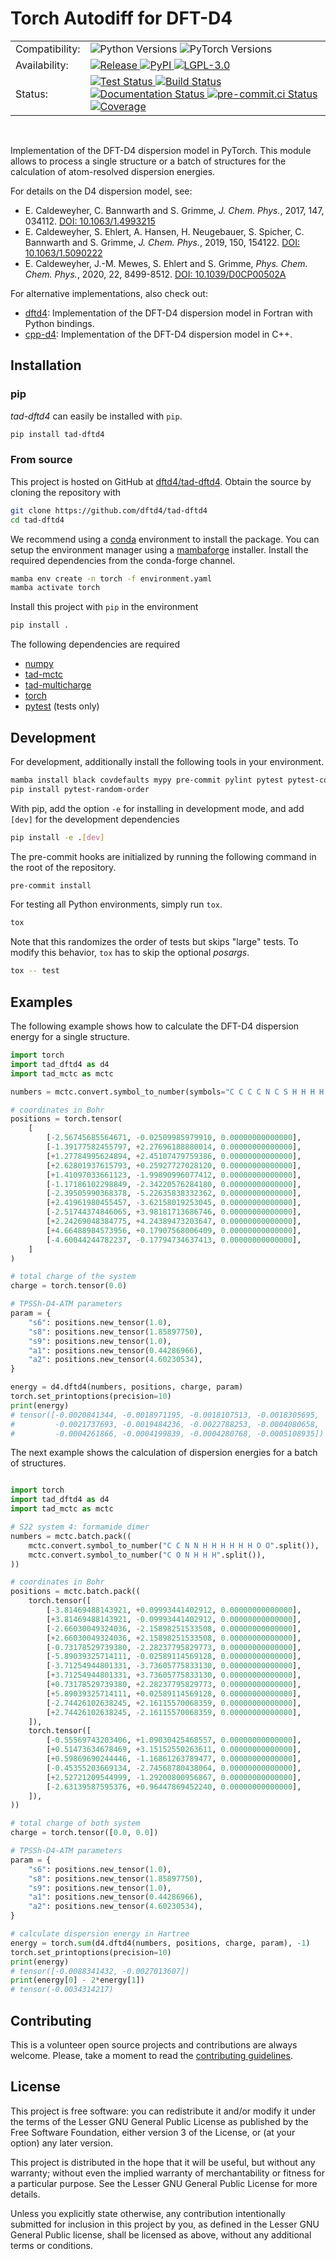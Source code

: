 # Torch Autodiff for DFT-D4

<table>
  <tr>
    <td>Compatibility:</td>
    <td>
      <img src="https://img.shields.io/badge/Python-3.8%20|%203.9%20|%203.10%20|%203.11-blue.svg" alt="Python Versions"/>
      <img src="https://img.shields.io/badge/PyTorch-%3E=1.11.0-blue.svg" alt="PyTorch Versions"/>
    </td>
  </tr>
  <tr>
    <td>Availability:</td>
    <td>
      <a href="https://github.com/dftd4/tad-dftd4/releases/latest">
        <img src="https://img.shields.io/github/v/release/dftd4/tad-dftd4?color=orange" alt="Release"/>
      </a>
      <a href="https://pypi.org/project/tad-dftd4/">
        <img src="https://img.shields.io/pypi/v/tad-dftd4?color=orange" alt="PyPI"/>
      </a>
      <a href="https://www.gnu.org/licenses/lgpl-3.0">
        <img src="https://img.shields.io/badge/License-LGPL_v3-orange.svg" alt="LGPL-3.0"/>
      </a>
    </td>
  </tr>
  <tr>
    <td>Status:</td>
    <td>
      <a href="https://github.com/dftd4/tad-dftd4/actions/workflows/python.yaml">
        <img src="https://github.com/dftd4/tad-dftd4/actions/workflows/python.yaml/badge.svg" alt="Test Status"/>
      </a>
      <a href="https://github.com/dftd4/tad-dftd4/actions/workflows/release.yaml">
        <img src="https://github.com/dftd4/tad-dftd4/actions/workflows/release.yaml/badge.svg" alt="Build Status"/>
      </a>
      <a href="https://tad-dftd4.readthedocs.io">
        <img src="https://readthedocs.org/projects/tad-dftd4/badge/?version=latest" alt="Documentation Status"/>
      </a>
      <a href="https://results.pre-commit.ci/latest/github/dftd4/tad-dftd4/main">
        <img src="https://results.pre-commit.ci/badge/github/dftd4/tad-dftd4/main.svg" alt="pre-commit.ci Status"/>
      </a>
      <a href="https://codecov.io/gh/dftd4/tad-dftd4">
        <img src="https://codecov.io/gh/dftd4/tad-dftd4/branch/main/graph/badge.svg?token=OGJJnZ6t4G" alt="Coverage"/>
      </a>
    </td>
  </tr>
</table>

<br>

Implementation of the DFT-D4 dispersion model in PyTorch. This module allows to process a single structure or a batch of structures for the calculation of atom-resolved dispersion energies.

For details on the D4 dispersion model, see:

- E. Caldeweyher, C. Bannwarth and S. Grimme, *J. Chem. Phys.*, 2017, 147, 034112. [DOI: 10.1063/1.4993215](https://dx.doi.org/10.1063/1.4993215)
- E. Caldeweyher, S. Ehlert, A. Hansen, H. Neugebauer, S. Spicher, C. Bannwarth and S. Grimme, *J. Chem. Phys.*, 2019, 150, 154122. [DOI: 10.1063/1.5090222](https://dx.doi.org/10.1063/1.5090222)
- E. Caldeweyher, J.-M. Mewes, S. Ehlert and S. Grimme, *Phys. Chem. Chem. Phys.*, 2020, 22, 8499-8512. [DOI: 10.1039/D0CP00502A](https://doi.org/10.1039/D0CP00502A)

For alternative implementations, also check out:

- [dftd4](https://dftd4.readthedocs.io): Implementation of the DFT-D4 dispersion model in Fortran with Python bindings.
- [cpp-d4](https://github.com/dftd4/cpp-d4): Implementation of the DFT-D4 dispersion model in C++.

## Installation

### pip

*tad-dftd4* can easily be installed with ``pip``.

```sh
pip install tad-dftd4
```

### From source

This project is hosted on GitHub at [dftd4/tad-dftd4](https://github.com/dftd4/tad-dftd4).
Obtain the source by cloning the repository with

```sh
git clone https://github.com/dftd4/tad-dftd4
cd tad-dftd4
```

We recommend using a [conda](https://conda.io/) environment to install the package.
You can setup the environment manager using a [mambaforge](https://github.com/conda-forge/miniforge) installer.
Install the required dependencies from the conda-forge channel.

```sh
mamba env create -n torch -f environment.yaml
mamba activate torch
```

Install this project with ``pip`` in the environment

```sh
pip install .
```

The following dependencies are required

- [numpy](https://numpy.org/)
- [tad-mctc](https://github.com/tad-mctc/tad-mctc/)
- [tad-multicharge](https://github.com/tad-mctc/tad-multicharge/)
- [torch](https://pytorch.org/)
- [pytest](https://docs.pytest.org/) (tests only)

## Development

For development, additionally install the following tools in your environment.

```sh
mamba install black covdefaults mypy pre-commit pylint pytest pytest-cov pytest-xdist tox
pip install pytest-random-order
```

With pip, add the option ``-e`` for installing in development mode, and add ``[dev]`` for the development dependencies

```sh
pip install -e .[dev]
```

The pre-commit hooks are initialized by running the following command in the root of the repository.

```sh
pre-commit install
```

For testing all Python environments, simply run `tox`.

```sh
tox
```

Note that this randomizes the order of tests but skips "large" tests. To modify this behavior, `tox` has to skip the optional *posargs*.

```sh
tox -- test
```

## Examples

The following example shows how to calculate the DFT-D4 dispersion energy for a single structure.

```python
import torch
import tad_dftd4 as d4
import tad_mctc as mctc

numbers = mctc.convert.symbol_to_number(symbols="C C C C N C S H H H H H".split())

# coordinates in Bohr
positions = torch.tensor(
    [
        [-2.56745685564671, -0.02509985979910, 0.00000000000000],
        [-1.39177582455797, +2.27696188880014, 0.00000000000000],
        [+1.27784995624894, +2.45107479759386, 0.00000000000000],
        [+2.62801937615793, +0.25927727028120, 0.00000000000000],
        [+1.41097033661123, -1.99890996077412, 0.00000000000000],
        [-1.17186102298849, -2.34220576284180, 0.00000000000000],
        [-2.39505990368378, -5.22635838332362, 0.00000000000000],
        [+2.41961980455457, -3.62158019253045, 0.00000000000000],
        [-2.51744374846065, +3.98181713686746, 0.00000000000000],
        [+2.24269048384775, +4.24389473203647, 0.00000000000000],
        [+4.66488984573956, +0.17907568006409, 0.00000000000000],
        [-4.60044244782237, -0.17794734637413, 0.00000000000000],
    ]
)

# total charge of the system
charge = torch.tensor(0.0)

# TPSSh-D4-ATM parameters
param = {
    "s6": positions.new_tensor(1.0),
    "s8": positions.new_tensor(1.85897750),
    "s9": positions.new_tensor(1.0),
    "a1": positions.new_tensor(0.44286966),
    "a2": positions.new_tensor(4.60230534),
}

energy = d4.dftd4(numbers, positions, charge, param)
torch.set_printoptions(precision=10)
print(energy)
# tensor([-0.0020841344, -0.0018971195, -0.0018107513, -0.0018305695,
#         -0.0021737693, -0.0019484236, -0.0022788253, -0.0004080658,
#         -0.0004261866, -0.0004199839, -0.0004280768, -0.0005108935])
```

The next example shows the calculation of dispersion energies for a batch of structures.

```python

import torch
import tad_dftd4 as d4
import tad_mctc as mctc

# S22 system 4: formamide dimer
numbers = mctc.batch.pack((
    mctc.convert.symbol_to_number("C C N N H H H H H H O O".split()),
    mctc.convert.symbol_to_number("C O N H H H".split()),
))

# coordinates in Bohr
positions = mctc.batch.pack((
    torch.tensor([
        [-3.81469488143921, +0.09993441402912, 0.00000000000000],
        [+3.81469488143921, -0.09993441402912, 0.00000000000000],
        [-2.66030049324036, -2.15898251533508, 0.00000000000000],
        [+2.66030049324036, +2.15898251533508, 0.00000000000000],
        [-0.73178529739380, -2.28237795829773, 0.00000000000000],
        [-5.89039325714111, -0.02589114569128, 0.00000000000000],
        [-3.71254944801331, -3.73605775833130, 0.00000000000000],
        [+3.71254944801331, +3.73605775833130, 0.00000000000000],
        [+0.73178529739380, +2.28237795829773, 0.00000000000000],
        [+5.89039325714111, +0.02589114569128, 0.00000000000000],
        [-2.74426102638245, +2.16115570068359, 0.00000000000000],
        [+2.74426102638245, -2.16115570068359, 0.00000000000000],
    ]),
    torch.tensor([
        [-0.55569743203406, +1.09030425468557, 0.00000000000000],
        [+0.51473634678469, +3.15152550263611, 0.00000000000000],
        [+0.59869690244446, -1.16861263789477, 0.00000000000000],
        [-0.45355203669134, -2.74568780438064, 0.00000000000000],
        [+2.52721209544999, -1.29200800956867, 0.00000000000000],
        [-2.63139587595376, +0.96447869452240, 0.00000000000000],
    ]),
))

# total charge of both system
charge = torch.tensor([0.0, 0.0])

# TPSSh-D4-ATM parameters
param = {
    "s6": positions.new_tensor(1.0),
    "s8": positions.new_tensor(1.85897750),
    "s9": positions.new_tensor(1.0),
    "a1": positions.new_tensor(0.44286966),
    "a2": positions.new_tensor(4.60230534),
}

# calculate dispersion energy in Hartree
energy = torch.sum(d4.dftd4(numbers, positions, charge, param), -1)
torch.set_printoptions(precision=10)
print(energy)
# tensor([-0.0088341432, -0.0027013607])
print(energy[0] - 2*energy[1])
# tensor(-0.0034314217)
```

## Contributing

This is a volunteer open source projects and contributions are always welcome.
Please, take a moment to read the [contributing guidelines](CONTRIBUTING.md).

## License

This project is free software: you can redistribute it and/or modify it under the terms of the Lesser GNU General Public License as published by the Free Software Foundation, either version 3 of the License, or (at your option) any later version.

This project is distributed in the hope that it will be useful, but without any warranty; without even the implied warranty of merchantability or fitness for a particular purpose. See the Lesser GNU General Public License for more details.

Unless you explicitly state otherwise, any contribution intentionally submitted for inclusion in this project by you, as defined in the Lesser GNU General Public license, shall be licensed as above, without any additional terms or conditions.
